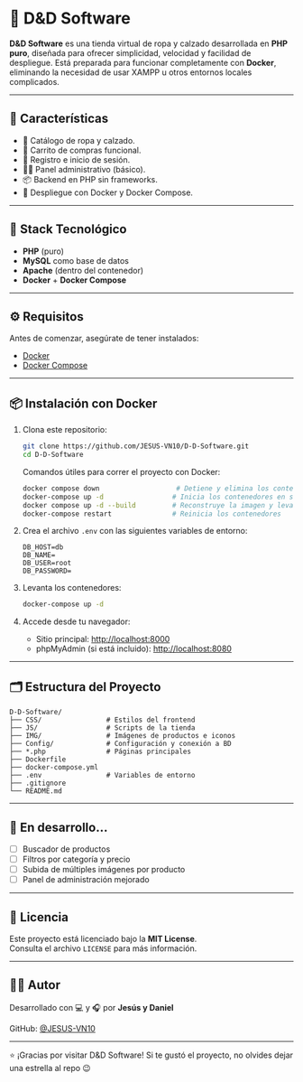 
# 🛒 D&D Software

**D&D Software** es una tienda virtual de ropa y calzado desarrollada en **PHP puro**, diseñada para ofrecer simplicidad, velocidad y facilidad de despliegue. Está preparada para funcionar completamente con **Docker**, eliminando la necesidad de usar XAMPP u otros entornos locales complicados.

---

## 🚀 Características

- 🧢 Catálogo de ropa y calzado.
- 🛒 Carrito de compras funcional.
- 👤 Registro e inicio de sesión.
- 🧑‍💼 Panel administrativo (básico).
- 📦 Backend en PHP sin frameworks.
- 🐳 Despliegue con Docker y Docker Compose.

---

## 🐳 Stack Tecnológico

- **PHP** (puro)
- **MySQL** como base de datos
- **Apache** (dentro del contenedor)
- **Docker** + **Docker Compose**

---

## ⚙️ Requisitos

Antes de comenzar, asegúrate de tener instalados:

- [Docker](https://www.docker.com/)
- [Docker Compose](https://docs.docker.com/compose/)

---

## 📦 Instalación con Docker

1. Clona este repositorio:

   ```bash
   git clone https://github.com/JESUS-VN10/D-D-Software.git
   cd D-D-Software
   ```

   Comandos útiles para correr el proyecto con Docker:

   ```bash
   docker compose down                   # Detiene y elimina los contenedores
   docker-compose up -d                 # Inicia los contenedores en segundo plano
   docker compose up -d --build         # Reconstruye la imagen y levanta contenedores
   docker-compose restart               # Reinicia los contenedores
   ```

2. Crea el archivo `.env` con las siguientes variables de entorno:

   ```env
   DB_HOST=db
   DB_NAME=
   DB_USER=root
   DB_PASSWORD=
   ```

3. Levanta los contenedores:

   ```bash
   docker-compose up -d
   ```

4. Accede desde tu navegador:

   - Sitio principal: [http://localhost:8000](http://localhost:8000)
   - phpMyAdmin (si está incluido): [http://localhost:8080](http://localhost:8080)

---

## 🗂️ Estructura del Proyecto

```
D-D-Software/
├── CSS/                # Estilos del frontend
├── JS/                 # Scripts de la tienda
├── IMG/                # Imágenes de productos e iconos
├── Config/             # Configuración y conexión a BD
├── *.php               # Páginas principales
├── Dockerfile
├── docker-compose.yml
├── .env                # Variables de entorno
├── .gitignore
└── README.md
```

---

## 🧪 En desarrollo...

- [ ] Buscador de productos
- [ ] Filtros por categoría y precio
- [ ] Subida de múltiples imágenes por producto
- [ ] Panel de administración mejorado

---

## 📄 Licencia

Este proyecto está licenciado bajo la **MIT License**.  
Consulta el archivo `LICENSE` para más información.

---

## 👨‍💻 Autor

Desarrollado con 💻 y 🎧 por **Jesús y Daniel**

GitHub: [@JESUS-VN10](https://github.com/JESUS-VN10)

---

⭐ ¡Gracias por visitar D&D Software! Si te gustó el proyecto, no olvides dejar una estrella al repo 😉
